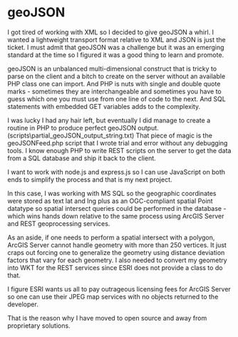 geoJSON
=======

I got tired of working with XML so I decided to give geoJSON a whirl. I wanted a lightweight transport format relative to XML and JSON is just the ticket. I must admit that geoJSON was a challenge but it was an emerging standard at the time so I figured it was a good thing to learn and promote.

geoJSON is an unbalanced multi-dimensional construct that is tricky to parse on the client and a bitch to create on the server without an available PHP class one can import. And PHP is nuts with single and double quote marks - sometimes they are interchangeable and sometimes you have to guess which one you must use from one line of code to the next. And SQL statements with embedded GET variables adds to the complexity.

I was lucky I had any hair left, but eventually I did manage to create a routine in PHP to produce perfect geoJSON output. (scripts\partial_geoJSON_output_string.txt) That piece of magic is the geoJSONFeed.php script that I wrote trial and error without any debugging tools. I know enough PHP to write REST scripts on the server to get the data from a SQL database and ship it back to the client.

I want to work with node.js and express.js so I can use JavaScript on both ends to simplify the process and that is my next project.

In this case, I was working with MS SQL so the geographic coordinates were stored as text lat and lng plus as an OGC-compliant spatial Point datatype so spatial intersect queries could be performed in the database - which wins hands down relative to the same process using ArcGIS Server and REST geoprocessing services.

As an aside, if one needs to perform a spatial intersect with a polygon, ArcGIS Server cannot handle geometry with more than 250 vertices. It just craps out forcing one to generalize the geometry using distance deviation factors that vary for each geometry. I also needed to convert my geometry into WKT for the REST services since ESRI does not provide a class to do that.

I figure ESRI wants us all to pay outrageous licensing fees for ArcGIS Server so one can use their JPEG map services with no objects returned to the developer.

That is the reason why I have moved to open source and away from proprietary solutions.
